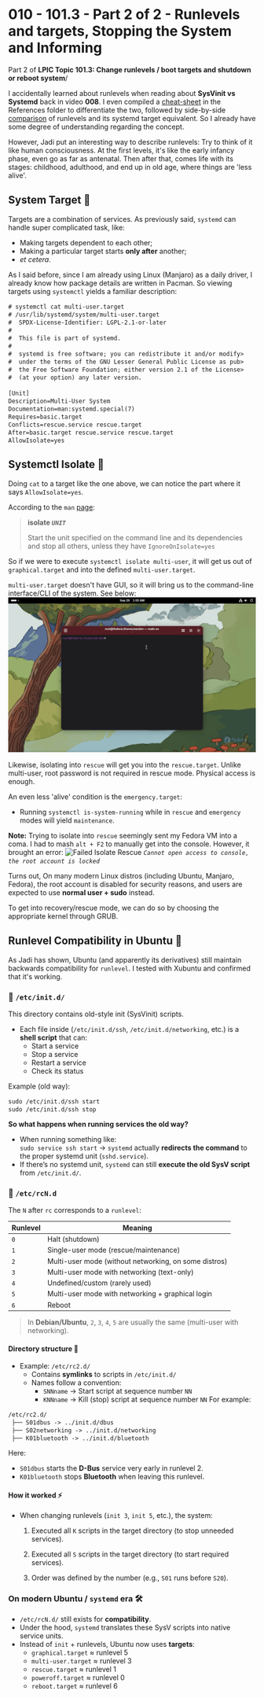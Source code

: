 # 010 - 101.3 - Part 2 of 2 - Runlevels and targets, Stopping the System and Informing
 Part 2 of **LPIC Topic 101.3: Change runlevels / boot targets and shutdown or reboot system**/

I accidentally learned about runlevels when reading about **SysVinit vs Systemd** back in video **008**. I even compiled a [cheat-sheet](./References/init-systems.md#systemd-vs-sysvinit-cheat-sheet) in the References folder to differentiate the two, followed by side-by-side [comparison](./References/init-systems.md#notes-on-runlevelstargets) of runlevels and its systemd target equivalent. So I already have some degree of understanding regarding the concept.

However, Jadi put an interesting way to describe runlevels: Try to think of it like human consciousness. At the first levels, it's like the early infancy phase, even go as far as antenatal. Then after that, comes life with its stages: childhood, adulthood, and end up in old age, where things are 'less alive'.

## System Target 🎯
Targets are a combination of services. As previously said, `systemd` can handle super complicated task, like:
- Making targets dependent to each other;
- Making a particular target starts **only after** another; 
- *et cetera*.

As I said before, since I am already using Linux (Manjaro) as a daily driver, I already know how package details are written in Pacman. So viewing targets using `systemctl` yields a familiar description:
```
# systemctl cat multi-user.target
# /usr/lib/systemd/system/multi-user.target
#  SPDX-License-Identifier: LGPL-2.1-or-later
#
#  This file is part of systemd.
#
#  systemd is free software; you can redistribute it and/or modify>
#  under the terms of the GNU Lesser General Public License as pub>
#  the Free Software Foundation; either version 2.1 of the License>
#  (at your option) any later version.

[Unit]
Description=Multi-User System
Documentation=man:systemd.special(7)
Requires=basic.target
Conflicts=rescue.service rescue.target
After=basic.target rescue.service rescue.target
AllowIsolate=yes
```

## Systemctl Isolate 🏥
Doing `cat` to a target like the one above, we can notice the part where it says `AllowIsolate=yes`.

According to the `man` [page](https://www.freedesktop.org/software/systemd/man/latest/systemctl.html#isolate%20UNIT): 
> **isolate _`UNIT`_**
> 
> Start the unit specified on the command line and its dependencies and stop all others, unless they have `IgnoreOnIsolate=yes`

So if we were to execute `systemctl isolate multi-user`, it will get us out of `graphical.target` and into the defined `multi-user.target`. 

`multi-user.target` doesn't have GUI, so it will bring us to the command-line interface/CLI of the system. See below:
![isolate multi-user](./Files/009_isolate-multi-user.gif)

Likewise, isolating into `rescue` will get you into the `rescue.target`. Unlike multi-user, root password is not required in rescue mode. Physical access is enough.

An even less 'alive' condition is the `emergency.target`:
- Running `systemctl is-system-running` while in `rescue` and `emergency` modes will yield `maintenance`.

**Note:**
Trying to isolate into `rescue` seemingly sent my Fedora VM into a coma. I had to mash `alt + F2` to manually get into the  console. However, it brought an error:
![Failed Isolate Rescue](009_isolate-rescue.gif)
*`Cannot open access to console, the root account is locked`*

Turns out, On many modern Linux distros (including Ubuntu, Manjaro, Fedora), the root account is disabled for security reasons, and users are expected to use **normal user + sudo** instead.

To get into recovery/rescue mode, we can do so by choosing the appropriate kernel through GRUB.

## Runlevel Compatibility in Ubuntu 💾
As Jadi has shown, Ubuntu (and apparently its derivatives) still maintain backwards compatibility for `runlevel`.  I tested with Xubuntu and confirmed that it's working.

### 📂 `/etc/init.d/` 
This directory contains old-style init (SysVinit) scripts. 
- Each file inside (`/etc/init.d/ssh`, `/etc/init.d/networking`, etc.) is a **shell script** that can:
    - Start a service  
    - Stop a service
    - Restart a service
    - Check its status

Example (old way): 
```
sudo /etc/init.d/ssh start 
sudo /etc/init.d/ssh stop
```

**So what happens when running services the old way?**
- When running something like:  
    `sudo service ssh start`
    → `systemd` actually **redirects the command** to the proper systemd unit (`sshd.service`).
- If there’s no systemd unit, `systemd` can still **execute the old SysV script** from `/etc/init.d/`.

### 📂 `/etc/rcN.d` 
The `N` after `rc` corresponds to a `runlevel`:

|Runlevel|Meaning|
|---|---|
|`0`|Halt (shutdown)|
|`1`|Single-user mode (rescue/maintenance)|
|`2`|Multi-user mode (without networking, on some distros)|
|`3`|Multi-user mode with networking (text-only)|
|`4`|Undefined/custom (rarely used)|
|`5`|Multi-user mode with networking + graphical login|
|`6`|Reboot|
> In **Debian/Ubuntu**, `2`, `3`, `4`, `5` are usually the same (multi-user with networking).

#### Directory structure 🌳
- Example: `/etc/rc2.d/`
    - Contains **symlinks** to scripts in `/etc/init.d/`
    - Names follow a convention:
        - `SNNname` → Start script at sequence number `NN`
        - `KNNname` → Kill (stop) script at sequence number `NN`
For example:
```
/etc/rc2.d/
 ├── S01dbus -> ../init.d/dbus
 ├── S02networking -> ../init.d/networking
 ├── K01bluetooth -> ../init.d/bluetooth
```
Here:
- `S01dbus` starts the **D-Bus** service very early in runlevel 2.
- `K01bluetooth` stops **Bluetooth** when leaving this runlevel.

#### How it worked ⚡
- When changing runlevels (`init 3`, `init 5`, etc.), the system:
    1. Executed all `K` scripts in the target directory (to stop unneeded services).
        
    2. Executed all `S` scripts in the target directory (to start required services).
        
    3. Order was defined by the number (e.g., `S01` runs before `S20`).
        

### On modern Ubuntu / `systemd` era  🛠
- `/etc/rcN.d/` still exists for **compatibility**.
- Under the hood, `systemd` translates these SysV scripts into native service units.
- Instead of `init` + runlevels, Ubuntu now uses **targets**:
    - `graphical.target` ≈ runlevel 5
    - `multi-user.target` ≈ runlevel 3
    - `rescue.target` ≈ runlevel 1
    - `poweroff.target` ≈ runlevel 0
    - `reboot.target` ≈ runlevel 6
